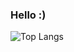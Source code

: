 ### Hello :)


![Top Langs](https://github-readme-stats.vercel.app/api/top-langs/?username=jc-juarez)
